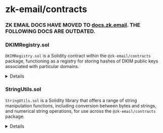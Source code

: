 # zk-email/contracts

### ZK EMAIL DOCS HAVE MOVED TO [docs.zk.email](https://docs.zk.email/zk-email-verifier/packages/zk-email-contracts). THE FOLLOWING DOCS ARE OUTDATED.

### DKIMRegistry.sol

`DKIMRegistry.sol` is a Solidity contract within the `@zk-email/contracts` package, functioning as a registry for storing hashes of DKIM public keys associated with particular domains.

<details>

<summary>Details</summary>

1. **Registering DKIM Public Key Hashes**: Developers can use the contract to register new hashes of DKIM public keys for a domain, so that any email sent from the domain can be verified against the blockchain-stored hash.
2. **Validating DKIM Public Key Hashes**: The contract allows for the validation of a registered DKIM public key hash. This helps verify if the public key in an email matches the one registered in the blockchain for the domain, confirming the email's authenticity.
3. **Revoking Compromised Keys**: In the event of a security breach or compromise of a private key, developers can revoke the associated DKIM public key hash to prevent misuse.

For a detailed overview of its functionalities, please refer to the source file: DKIMRegistry.sol

</details>

### StringUtils.sol

`StringUtils.sol` is a Solidity library that offers a range of string manipulation functions, including conversion between bytes and strings, and numerical string operations, for use across the `@zk-email/contracts` package.

<details>

<summary>Details</summary>

**Converting Values to Strings**

* **To Hex String**: Convert a `uint256` to its ASCII `string` hexadecimal representation.

```solidity
string memory hexString = StringUtils.toHexString(12345, 4);
// hexString will be "0x3039" 
```

* **To Hex String Without Prefix**: Similar to `toHexString` but without the "0x" prefix.

```solidity
string memory hexStringNoPrefix = StringUtils.toHexStringNoPrefix(12345, 4);
// hexStringNoPrefix will be "3039"
```

* **To String from Various Types**: Convert `uint256`, `bytes32`, or `address` to a string.

```solidity
string memory uintToString = StringUtils.toString(uint256(12345));
string memory bytesToString = StringUtils.toString(bytes32("data"));
string memory addressToString = StringUtils.toString(address(0x123));
```

**String Comparisons**

* **String Equality**: Check if two strings are equal.

```solidity
bool isEqual = StringUtils.stringEq("hello", "hello");
// isEqual will be true
```

**Advanced String Manipulations**

* **Remove Trailing Zeros**: Trims trailing zeros from a string representation of bytes.

```solidity
string memory trimmedString = StringUtils.removeTrailingZeros("hello\x00\x00");
// trimmedString will be "hello"
```

* **Convert Packed Bytes to String**: Unpacks `uint256` values into a string, useful for handling compact data representations. 1 packed byte = 31 normal bytes.
* **Upper and Lower Case Conversion**: Convert a string to all uppercase or lowercase.

```solidity
string memory upperString = StringUtils.upper("hello"); // "HELLO"
string memory lowerString = StringUtils.lower("HELLO"); // "hello"
```

</details>
